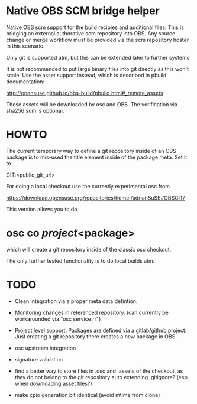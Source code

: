 
Native OBS SCM bridge helper
============================

Native OBS scm support for the build recipies and additional files. This is bridging an external authorative
scm repository into OBS. Any source change or merge workflow must be provided via the scm repository 
hoster in this scenario.

Only git is supported atm, but this can be extended later to further systems.

It is not recommended to put large binary files into git directly as this won't scale. Use the
asset support instead, which is described in pbuild documentation:

  http://opensuse.github.io/obs-build/pbuild.html#_remote_assets

These assets will be downloaded by osc and OBS. The verification via sha256 sum is optional.

HOWTO
=====

The current temporary way to define a git repository inside of an OBS package is to mis-used the title
element inside of the package meta. Set it to

GIT:<public_git_url>

For doing a local checkout use the currently experimental osc from

  https://download.opensuse.org/repositories/home:/adrianSuSE:/OBSGIT/

This version allows you to do

# osc co $project <$package>

which will create a git repository inside of the classic osc checkout.

The only further tested functionality is to do local builds atm.

TODO
====

 * Clean integration via a proper meta data defintion.

 * Monitoring changes in referenced repository. (can currently be workarounded
   via "osc service rr")

 * Project level support: Packages are defined via a gitlab/github project.
   Just creating a git repository there creates a new package in OBS.

 * osc upstream integration

 * signature validation

 * find a better way to store files in .osc and .assets of the checkout, as
   they do not belong to the git repository
    auto extending .gitignore? (esp. when downloading asset files?)

 * make cpio generation bit identical (avoid mtime from clone)


